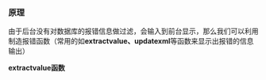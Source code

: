 ### 原理
由于后台没有对数据库的报错信息做过滤，会输入到前台显示，那么我们可以利用制造报错函数（常用的如**extractvalue、updatexml**等函数来显示出报错的信息输出）

**extractvalue函数**
